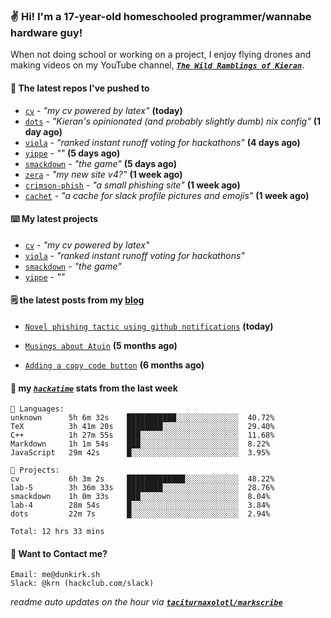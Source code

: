 ### ✌️ Hi! I'm a 17-year-old homeschooled programmer/wannabe hardware guy!

When not doing school or working on a project, I enjoy flying drones and making videos on my YouTube channel, [**_`The Wild Ramblings of Kieran`_**](https://youtube.com/@kieran.rambles).

#### 👷 The latest repos I've pushed to

- [`cv`](https://github.com/taciturnaxolotl/cv) - _"my cv powered by latex"_ **(today)**
- [`dots`](https://github.com/taciturnaxolotl/dots) - _"Kieran's opinionated (and probably slightly dumb) nix config"_ **(1 day ago)**
- [`viola`](https://github.com/taciturnaxolotl/viola) - _"ranked instant runoff voting for hackathons"_ **(4 days ago)**
- [`yippe`](https://github.com/taciturnaxolotl/yippe) - _""_ **(5 days ago)**
- [`smackdown`](https://github.com/taciturnaxolotl/smackdown) - _"the game"_ **(5 days ago)**
- [`zera`](https://github.com/taciturnaxolotl/zera) - _"my new site v4?"_ **(1 week ago)**
- [`crimson-phish`](https://github.com/taciturnaxolotl/crimson-phish) - _"a small phishing site"_ **(1 week ago)**
- [`cachet`](https://github.com/taciturnaxolotl/cachet) - _"a cache for slack profile pictures and emojis"_ **(1 week ago)**

#### ⌨️ My latest projects

- [`cv`](https://github.com/taciturnaxolotl/cv) - _"my cv powered by latex"_
- [`viola`](https://github.com/taciturnaxolotl/viola) - _"ranked instant runoff voting for hackathons"_
- [`smackdown`](https://github.com/taciturnaxolotl/smackdown) - _"the game"_
- [`yippe`](https://github.com/taciturnaxolotl/yippe) - _""_

#### 🗒️ the latest posts from my [blog](https://dunkirk.sh)

- [`Novel phishing tactic using github notifications`](https://dunkirk.sh/blog/github-phishing/) **(today)**

- [`Musings about Atuin`](https://dunkirk.sh/blog/atuin/) **(5 months ago)**

- [`Adding a copy code button`](https://dunkirk.sh/blog/adding-a-copy-button/) **(6 months ago)**



#### 📡 my [_`hackatime`_](https://waka.hackclub.com) stats from the last week

```text
💾 Languages:
unknown      5h 6m 32s    ███████████░░░░░░░░░░░░░░  40.72%
TeX          3h 41m 20s   ████████░░░░░░░░░░░░░░░░░  29.40%
C++          1h 27m 55s   ███░░░░░░░░░░░░░░░░░░░░░░  11.68%
Markdown     1h 1m 54s    ███░░░░░░░░░░░░░░░░░░░░░░  8.22%
JavaScript   29m 42s      █░░░░░░░░░░░░░░░░░░░░░░░░  3.95%

💼 Projects:
cv           6h 3m 2s     █████████████░░░░░░░░░░░░  48.22%
lab-5        3h 36m 33s   ████████░░░░░░░░░░░░░░░░░  28.76%
smackdown    1h 0m 33s    ███░░░░░░░░░░░░░░░░░░░░░░  8.04%
lab-4        28m 54s      █░░░░░░░░░░░░░░░░░░░░░░░░  3.84%
dots         22m 7s       █░░░░░░░░░░░░░░░░░░░░░░░░  2.94%

Total: 12 hrs 33 mins
```

#### 📮 Want to Contact me?

```text
Email: me@dunkirk.sh
Slack: @krn (hackclub.com/slack)
```

_readme auto updates on the hour via [**`taciturnaxolotl/markscribe`**](https://github.com/taciturnaxolotl/markscribe)_
